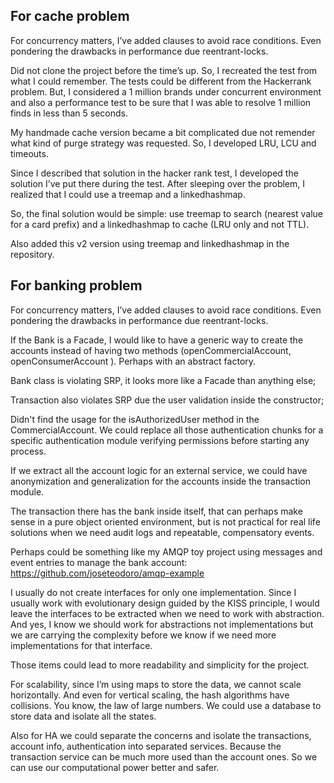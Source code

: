 ## For cache problem

For concurrency matters, I’ve added clauses to avoid race conditions. Even pondering  the drawbacks in performance due reentrant-locks.

Did not clone the project before the time’s up. So, I recreated the test from what I could remember. The tests could be different from the Hackerrank problem. But, I considered a 1 million brands under concurrent environment and also a performance test to be sure that I was able to resolve 1 million finds in less than 5 seconds.

My handmade cache version became a bit complicated due not remender what kind of purge strategy was requested. So, I developed LRU, LCU and timeouts.

Since I described that solution in the hacker rank test, I developed the solution I’ve put there during the test. After sleeping over the problem, I realized that I could use a treemap and a linkedhashmap.

So, the final solution would be simple: use  treemap to search (nearest value for a card prefix) and a linkedhashmap to cache (LRU only and not TTL).

Also added this v2 version using treemap and linkedhashmap in the repository.

## For banking problem

For concurrency matters, I’ve added clauses to avoid race conditions. Even pondering  the drawbacks in performance due reentrant-locks.

If the Bank is a Facade, I would like to have a generic way to create the accounts instead of having two methods (openCommercialAccount, openConsumerAccount ). Perhaps with an abstract factory.

Bank class is violating SRP, it looks more like a Facade than anything else;

Transaction also violates SRP due the user validation inside the constructor;

Didn't find the usage for the isAuthorizedUser method in the CommercialAccount. We could replace all those authentication chunks for a specific authentication module verifying permissions before starting any process.

If we extract all the account logic for an external service, we could have anonymization and generalization for the accounts inside the transaction module.

The transaction there has the bank inside itself, that can perhaps make sense in a pure object oriented environment, but is not practical for real life solutions when we need audit logs and repeatable, compensatory events.

Perhaps could be something like my AMQP toy project using messages and event entries to manage the bank account: https://github.com/joseteodoro/amqp-example

I usually do not create interfaces for only one implementation. Since I usually work with evolutionary design guided by the KISS principle, I would leave the interfaces to be extracted when we need to work with abstraction. And yes, I know we should work for abstractions not implementations but we are carrying the complexity before we know if we need more implementations for that interface.

Those items could lead to more readability and simplicity for the project.

For scalability, since I’m using maps to store the data, we cannot scale horizontally. And even for vertical scaling, the hash algorithms have collisions. You know, the law of large numbers.
We could use a database to store data and isolate all the states.

Also for HA we could separate the concerns and isolate the transactions, account info, authentication into separated services. Because the transaction service can be much more used than the account ones. So we can use our computational power better and safer.
